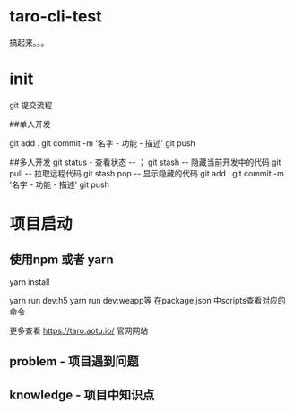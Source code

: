 # taro-cli-test
搞起来。。。


# init
git 提交流程

##单人开发

git add .
git commit -m '名字 - 功能 - 描述'
git push

##多人开发
git status - 查看状态 -- ；
git stash  -- 隐藏当前开发中的代码
git pull  -- 拉取远程代码
git stash pop  -- 显示隐藏的代码
git add .
git commit -m '名字 - 功能 - 描述'
git push


# 项目启动

## 使用npm 或者 yarn

yarn install 

yarn run dev:h5
yarn run dev:weapp等 在package.json 中scripts查看对应的命令

更多查看 https://taro.aotu.io/  官网网站


## problem - 项目遇到问题
## knowledge - 项目中知识点
